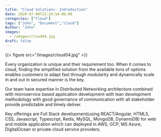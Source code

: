 ```yaml
---
title: "Cloud Solutions- Indroduction"
date: 2020-07-08T22:24:54-06:00
categories: ["Cloud"]
tags: ["John", "Document","cloud"]
Author: "John"
images:
  - /images/cloud04.jpg
draft: false
---
```


{{< figure src="/images/cloud04.jpg" >}}

Every organization is unique and their requirement too. When it comes to cloud, finding the simplified solution from the available tons of options enables customers to adapt fast through modularity and dynamically scale in and out in secured manner is the key.

Our team have expertise in Distributed Networking architecture combined with microservice based application development with lean development methodology with good governance of communication with all stakeholder provide predictable and timely deliver.

Key offerings are Full Stack development(using REACT/Angular, HTML5, CSS, Javascript, Typescript, Redis, MySQL, MongoDB, DynamoDB) for web and mobile application which can deployed in AWS, GCP, MS Azure, DigitalOcean or private cloud service providers.